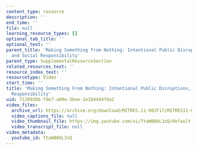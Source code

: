 ```yaml
---
content_type: resource
description: ''
end_time: ''
file: null
learning_resource_types: []
optional_tab_title: ''
optional_text: ''
parent_title: 'Making Something from Nothing: Intentional Public Disruptions, Art,
  and Social Responsibility'
parent_type: SupplementalResourceSection
related_resources_text: ''
resource_index_text: ''
resourcetype: Video
start_time: ''
title: 'Making Something From Nothing: Intentional Public Disruptions, Art, and Social
  Responsibility'
uid: 7120938b-fde7-a09e-3bee-2e184444f8a2
video_files:
  archive_url: https://archive.org/download/MITRES.11-002F17/MITRES11-002F17_Video_02_300k.mp4
  video_captions_file: null
  video_thumbnail_file: https://img.youtube.com/vi/TtaWB0bL3zQ/default.jpg
  video_transcript_file: null
video_metadata:
  youtube_id: TtaWB0bL3zQ
---
```

